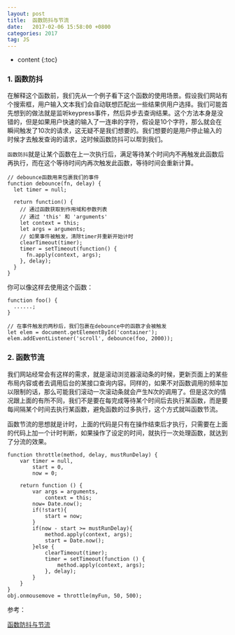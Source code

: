 ```yaml
---
layout: post
title:  函数防抖与节流
date:   2017-02-06 15:58:00 +0800
categories: 2017
tag: JS
---
```


* content
{:toc}

### 1. 函数防抖

在解释这个函数前，我们先从一个例子看下这个函数的使用场景。假设我们网站有个搜索框，用户输入文本我们会自动联想匹配出一些结果供用户选择。我们可能首先想到的做法就是监听keypress事件，然后异步去查询结果。这个方法本身是没错的，但是如果用户快速的输入了一连串的字符，假设是10个字符，那么就会在瞬间触发了10次的请求，这无疑不是我们想要的。我们想要的是用户停止输入的时候才去触发查询的请求，这时候函数防抖可以帮到我们。

`函数防抖`就是让某个函数在上一次执行后，满足等待某个时间内不再触发此函数后再执行，而在这个等待时间内再次触发此函数，等待时间会重新计算。

```
// debounce函数用来包裹我们的事件
function debounce(fn, delay) {
  let timer = null;

  return function() {
    // 通过函数获取到作用域和参数列表
    // 通过 'this' 和 'arguments'
    let context = this;
    let args = arguments;
    // 如果事件被触发，清除timer并重新开始计时
    clearTimeout(timer);
    timer = setTimeout(function() {
      fn.apply(context, args);
    }, delay);
  }
}
```

你可以像这样去使用这个函数：

```
function foo() {
  ......;
}

// 在事件触发的两秒后，我们包裹在debounce中的函数才会被触发
let elem = document.getElementById('container');
elem.addEventListener('scroll', debounce(foo, 2000));
```

### 2. 函数节流

我们网站经常会有这样的需求，就是滚动浏览器滚动条的时候，更新页面上的某些布局内容或者去调用后台的某接口查询内容。同样的，如果不对函数调用的频率加以限制的话，那么可能我们滚动一次滚动条就会产生N次的调用了。但是这次的情况跟上面的有所不同，我们不是要在每完成等待某个时间后去执行某函数，而是要每间隔某个时间去执行某函数，避免函数的过多执行，这个方式就叫函数节流。

函数节流的思想就是计时，上面的代码是只有在操作结束后才执行，只需要在上面的代码上加一个计时判断，如果操作了设定的时间，就执行一次处理函数，就达到了分流的效果。

```
function throttle(method, delay, mustRunDelay) {
	var timer = null, 
		start = 0, 
		now = 0;

	return function () {
		var args = arguments,
			context = this;
		now= Date.now();
		if(!start){
			start = now;
		}
		if(now - start >= mustRunDelay){
			method.apply(context, args);
			start = Date.now();
		}else {
			clearTimeout(timer);
			timer = setTimeout(function () {
				method.apply(context, args);
			}, delay);
		}
	}
}
obj.onmousemove = throttle(myFun, 50, 500);
```
参考：

[函数防抖与节流](https://segmentfault.com/a/1190000002764479)